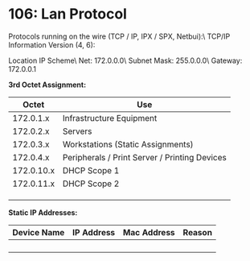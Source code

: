 # 106: Lan Protocol

Protocols running on the wire (TCP / IP, IPX / SPX, Netbui):\\
TCP/IP Information Version (4, 6):

Location IP Scheme\\
Net: 172.0.0.0\\
Subnet Mask: 255.0.0.0\\
Gateway: 172.0.0.1


**3rd Octet Assignment:**

| Octet | Use |
| --- | --- |
| 172.0.1.x | Infrastructure Equipment |
| 172.0.2.x | Servers |
| 172.0.3.x | Workstations (Static Assignments) |
| 172.0.4.x | Peripherals / Print Server / Printing Devices |
| 172.0.10.x | DHCP Scope 1 |
| 172.0.11.x | DHCP Scope 2 |
|  |  |
|  |  |
|  |  |

**Static IP Addresses:**

| Device Name | IP Address | Mac Address | Reason |
| --- | --- | --- | --- |
|  |  |  |  |
|  |  |  |  |
|  |  |  |  |
|  |  |  |  |
